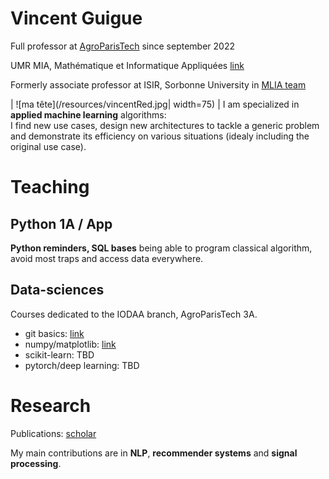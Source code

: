 
# Vincent Guigue

Full professor at [AgroParisTech](http://www2.agroparistech.fr) since september 2022

UMR MIA, Mathématique et Informatique Appliquées [link](https://www6.inrae.fr/mia-paris)

Formerly associate professor at ISIR, Sorbonne University in [MLIA team](https://www.isir.upmc.fr/equipes/mlia/)



| ![ma tête](/resources/vincentRed.jpg| width=75) | I am specialized in **applied machine learning** algorithms: <BR>I find new use cases, design new architectures to tackle a generic problem and demonstrate its efficiency on various situations (idealy including the original use case).

# Teaching

## Python 1A / App

**Python reminders, SQL bases** being able to program classical algorithm, avoid most traps and access data everywhere.

## Data-sciences

Courses dedicated to the IODAA branch, AgroParisTech 3A.

* git basics: [link](https://github.com/vguigue/tuto_git)
* numpy/matplotlib: [link](https://github.com/vguigue/tuto_numpy)
* scikit-learn: TBD
* pytorch/deep learning: TBD


# Research

Publications: [scholar](https://scholar.google.com/citations?user=VvFT0nAAAAAJ&hl=fr)

My main contributions are in **NLP**, **recommender systems** and **signal processing**.

